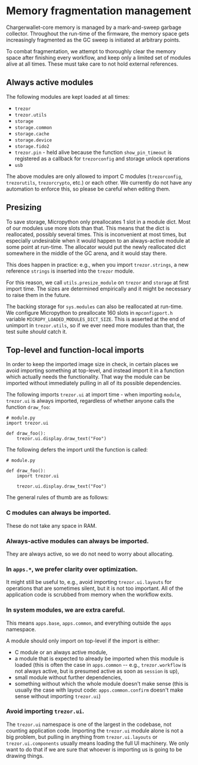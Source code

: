 # Memory fragmentation management

Chargerwallet-core memory is managed by a mark-and-sweep garbage collector. Throughout the
run-time of the firmware, the memory space gets increasingly fragmented as the GC sweep
is initiated at arbitrary points.

To combat fragmentation, we attempt to thoroughly clear the memory space after finishing
every workflow, and keep only a limited set of modules alive at all times. These must
take care to not hold external references.

## Always active modules

The following modules are kept loaded at all times:

* `trezor`
* `trezor.utils`
* `storage`
* `storage.common`
* `storage.cache`
* `storage.device`
* `storage.fido2`
* `trezor.pin` - held alive because the function `show_pin_timeout` is registered as a
  callback for `trezorconfig` and storage unlock operations
* `usb`

The above modules are only allowed to import C modules (`trezorconfig`, `trezorutils`,
`trezorcrypto`, etc.) or each other. We currently do not have any automation to enforce
this, so please be careful when editing them.

## Presizing

To save storage, Micropython only preallocates 1 slot in a module dict. Most of our
modules use more slots than that. This means that the dict is reallocated, possibly
several times. This is inconvenient at most times, but especially undesirable when it
would happen to an always-active module at some point at run-time. The allocator would
put the newly reallocated dict somewhere in the middle of the GC arena, and it would
stay there.

This does happen in practice: e.g., when you import `trezor.strings`, a new reference
`strings` is inserted into the `trezor` module.

For this reason, we call `utils.presize_module` on `trezor` and `storage` at first
import time. The sizes are determined empirically and it might be necessary to raise
them in the future.

The backing storage for `sys.modules` can also be reallocated at run-time. We configure
Micropython to preallocate 160 slots in `mpconfigport.h` variable
`MICROPY_LOADED_MODULES_DICT_SIZE`. This is asserted at the end of unimport in
`trezor.utils`, so if we ever need more modules than that, the test suite _should_ catch
it.

## Top-level and function-local imports

In order to keep the imported image size in check, in certain places we avoid importing
something at top-level, and instead import it in a function which actually needs the
functionality. That way the module can be imported without immediately pulling in all of
its possible dependencies.

The following imports `trezor.ui` at import time - when importing `module`, `trezor.ui`
is always imported, regardless of whether anyone calls the function `draw_foo`:
```
# module.py
import trezor.ui

def draw_foo():
    trezor.ui.display.draw_text("Foo")
```

The following defers the import until the function is called:
```
# module.py

def draw_foo():
    import trezor.ui

    trezor.ui.display.draw_text("Foo")
```

The general rules of thumb are as follows:

### C modules can always be imported.

These do not take any space in RAM.

### Always-active modules can always be imported.

They are always active, so we do not need to worry about allocating.

### In `apps.*`, we prefer clarity over optimization.

It might still be useful to, e.g., avoid importing `trezor.ui.layouts` for operations
that are sometimes silent, but it is not too important. All of the application code is
scrubbed from memory when the workflow exits.

### In system modules, we are extra careful.

This means `apps.base`, `apps.common`, and everything outside the `apps` namespace.

A module should only import on top-level if the import is either:
* C module or an always active module,
* a module that is expected to already be imported when this module is loaded
  (this is often the case in `apps.common` -- e.g., `trezor.workflow` is not always active, but is presumed active as soon as `session` is up),
* small module without further dependencies,
* something without which the whole module doesn't make sense (this is usually the case
  with layout code: `apps.common.confirm` doesn't make sense without importing
  `trezor.ui`)

### Avoid importing `trezor.ui`.

The `trezor.ui` namespace is one of the largest in the codebase, not counting
application code. Importing the `trezor.ui` module alone is not a big problem, but
pulling in anything from `trezor.ui.layouts` or `trezor.ui.components` usually means
loading the full UI machinery. We only want to do that if we are sure that whoever is
importing us is going to be drawing things.
